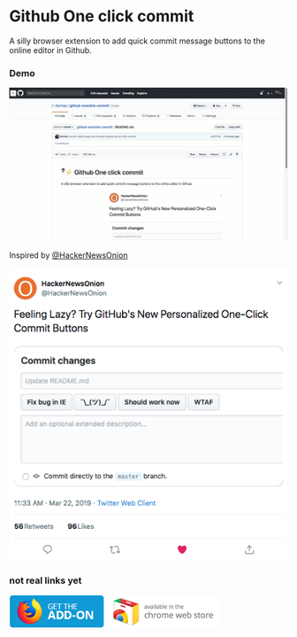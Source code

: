 # Github One click commit
A silly browser extension to add quick commit message buttons to the online editor in Github.

### Demo
![demo gif](./demo.gif)

Inspired by [@HackerNewsOnion](https://twitter.com/HackerNewsOnion/status/1109115876161273856)

![screenshot of inspiring tweet](./screenshot1.png)

### not real links yet
[![](./firefox-badge.png)](https://addons.mozilla.org/en-US/firefox/addon/metal-washington-post)
[![](./chrome-badge.png)](https://chrome.google.com/webstore/detail/goblfjdpjdlcplpoijndlangdjlkbdki/publish-accepted)
